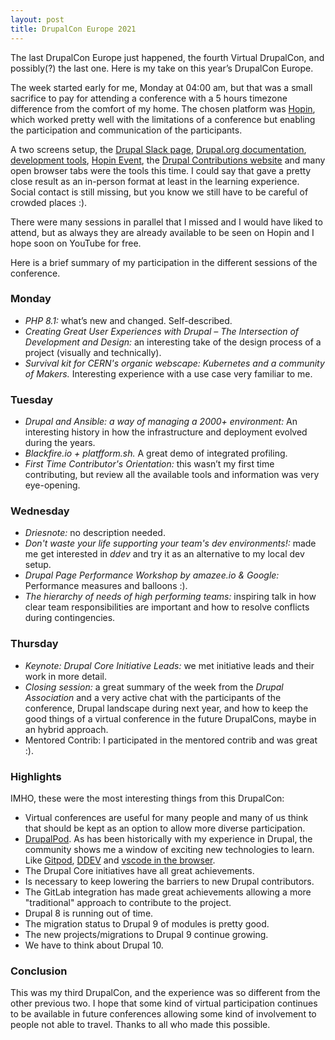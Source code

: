 ```yaml
---
layout: post
title: DrupalCon Europe 2021
---
```


The last DrupalCon Europe just happened, the fourth Virtual DrupalCon, and possibly(?) the last one. Here is my take on this year’s DrupalCon Europe.
<!--more-->

The week started early for me, Monday at 04:00 am, but that was a small sacrifice to pay for attending a conference with a 5 hours timezone difference from the comfort of my home. The chosen platform was [Hopin](https://hopin.com/), which worked pretty well with the limitations of a conference but enabling the participation and communication of the participants.

A two screens setup, the [Drupal Slack page](https://drupal.org/slack), [Drupal.org documentation](https://www.drupal.org/docs/), [development tools](https://www.drupal.org/tools), [Hopin Event](https://app.hopin.com/events/drupalcon-europe-2021/), the [Drupal Contributions website](https://drupalcontributions.opensocial.site/) and many open browser tabs were the tools this time. I could say that gave a pretty close result as an in-person format at least in the learning experience.
Social contact is still missing, but you know we still have to be careful of crowded places :). 

There were many sessions in parallel that I missed and I would have liked to attend, but as always they are already available to be seen on Hopin and I hope soon on YouTube for free.

Here is a brief summary of my participation in the different sessions of the conference.


### Monday

- *PHP 8.1:* what’s new and changed. Self-described.
- *Creating Great User Experiences with Drupal – The Intersection of Development and Design:* an interesting take of the design process of a project (visually and technically).
- *Survival kit for CERN's organic webscape: Kubernetes and a community of Makers.* Interesting experience with a use case very familiar to me.

### Tuesday

- *Drupal and Ansible: a way of managing a 2000+ environment:* An interesting history in how the infrastructure and deployment evolved during the years.
- *Blackfire.io + platfform.sh.* A great demo of integrated profiling.
- *First Time Contributor's Orientation:* this wasn’t my first time contributing, but review all the available tools and information was very eye-opening.

### Wednesday

- *Driesnote:* no description needed.
- *Don't waste your life supporting your team's dev environments!:* made me get interested in *ddev* and try it as an alternative to my local dev setup.
- *Drupal Page Performance Workshop by amazee.io & Google:* Performance measures and balloons :).
- *The hierarchy of needs of high performing teams:* inspiring talk in how clear team responsibilities are important and how to resolve conflicts during contingencies.

### Thursday

- *Keynote: Drupal Core Initiative Leads:* we met initiative leads and their work in more detail.
- *Closing session:* a great summary of the week from the *Drupal Association* and a very active chat with the participants of the conference, Drupal landscape during next year, and how to keep the good things of a virtual conference in the future DrupalCons, maybe in an hybrid approach.
- Mentored Contrib: I participated in the mentored contrib and was great :).

### Highlights

IMHO, these were the most interesting things from this DrupalCon:

* Virtual conferences are useful for many people and many of us think that should be kept as an option to allow more diverse participation.
* [DrupalPod](https://www.drupal.org/drupalpod). As has been historically with my experience in Drupal, the community shows me a window of exciting new technologies to learn. Like [Gitpod](https://www.gitpod.io/), [DDEV](https://ddev.readthedocs.io/) and [vscode in the browser](https://www.gitpod.io/blog/openvscode-server-launch).
* The Drupal Core initiatives have all great achievements.
* Is necessary to keep lowering the barriers to new Drupal contributors.
* The GitLab integration has made great achievements allowing a more "traditional" approach to contribute to the project.
* Drupal 8 is running out of time.
* The migration status to Drupal 9 of modules is pretty good.
* The new projects/migrations to Drupal 9 continue growing.
* We have to think about Drupal 10.


### Conclusion

This was my third DrupalCon, and the experience was so different from the other previous two. I hope that some kind of virtual participation continues to be available in future conferences allowing some kind of involvement to people not able to travel. Thanks to all who made this possible.

